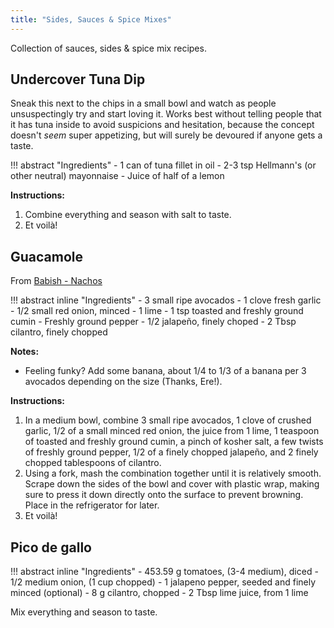 ```yaml
---
title: "Sides, Sauces & Spice Mixes"
---
```


Collection of sauces, sides & spice mix recipes.

## Undercover Tuna Dip

Sneak this next to the chips in a small bowl and watch as people unsuspectingly try and start loving it. Works best without telling people that it has tuna inside to avoid suspicions and hesitation, because the concept doesn't *seem* super appetizing, but will surely be devoured if anyone gets a taste.

!!! abstract "Ingredients"
    - 1 can of tuna fillet in oil
    - 2-3 tsp Hellmann's (or other neutral) mayonnaise
    - Juice of half of a lemon

**Instructions:**

1. Combine everything and season with salt to taste.
2. Et voilà!

## Guacamole

From [Babish - Nachos](https://www.bingingwithbabish.com/recipes/nachos)

!!! abstract inline "Ingredients"
    - 3 small ripe avocados
    - 1 clove fresh garlic
    - 1/2 small red onion, minced
    - 1 lime
    - 1 tsp toasted and freshly ground cumin
    - Freshly ground pepper
    - 1/2 jalapeño, finely choped
    - 2 Tbsp cilantro, finely chopped

**Notes:**

- Feeling funky? Add some banana, about 1/4 to 1/3 of a banana per 3 avocados depending on the size (Thanks, Ere!).

**Instructions:**

1. In a medium bowl, combine 3 small ripe avocados, 1 clove of crushed garlic, 1/2 of a small minced red onion, the juice from 1 lime, 1 teaspoon of toasted and freshly ground cumin, a pinch of kosher salt, a few twists of freshly ground pepper, 1/2 of a finely chopped jalapeño, and 2 finely chopped tablespoons of cilantro.  
2. Using a fork, mash the combination together until it is relatively smooth. Scrape down the sides of the bowl and cover with plastic wrap, making sure to press it down directly onto the surface to prevent browning. Place in the refrigerator for later.
3. Et voilà!

## Pico de gallo

!!! abstract inline "Ingredients"
    - 453.59 g tomatoes, (3-4 medium), diced
    - 1/2 medium onion, (1 cup chopped)
    - 1 jalapeno pepper, seeded and finely minced (optional)
    - 8 g cilantro, chopped
    - 2 Tbsp lime juice, from 1 lime

Mix everything and season to taste.

